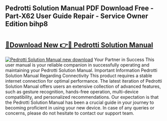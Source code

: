 ## Pedrotti Solution Manual PDF Download Free - Part-X62 User Guide Repair - Service Owner Edition bihp8

# <h2><a href="http://bc68902.oget.top/?id=Pedrotti+Solution+Manual">🔗Download New 👉🔴 Pedrotti Solution Manual</a></h2>

[![Pedrotti Solution Manual new download](https://i.imgur.com/5g1atiW.png)](http://bc68902.oget.top/?id=Pedrotti+Solution+Manual)
Your Partner in Success This user manual is your reliable companion in successfully operating and maintaining your Pedrotti Solution Manual. Important Information Pedrotti Solution Manual Regarding Connectivity This product requires a stable internet connection for optimal performance. The latest iteration of Pedrotti Solution Manual offers users an extensive collection of advanced features, such as gesture recognition, hands-free operation, multi-device compatibility, and personalized recommendations. Our expectation is that the Pedrotti Solution Manual has been a crucial guide in your journey to becoming proficient in using your new device. In case of any queries or concerns, please do not hesitate to contact our support team.
